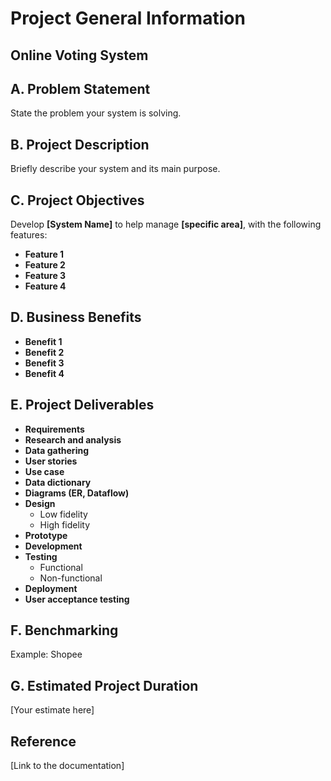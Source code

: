 # Project General Information

## Online Voting System

## A. Problem Statement

State the problem your system is solving.

## B. Project Description

Briefly describe your system and its main purpose.

## C. Project Objectives

Develop **[System Name]** to help manage **[specific area]**, with the following features:

- **Feature 1**
- **Feature 2**
- **Feature 3**
- **Feature 4**

## D. Business Benefits

- **Benefit 1**
- **Benefit 2**
- **Benefit 3**
- **Benefit 4**

## E. Project Deliverables

- **Requirements**
- **Research and analysis**
- **Data gathering**
- **User stories**
- **Use case**
- **Data dictionary**
- **Diagrams (ER, Dataflow)**
- **Design**
  - Low fidelity
  - High fidelity
- **Prototype**
- **Development**
- **Testing**
  - Functional
  - Non-functional
- **Deployment**
- **User acceptance testing**

## F. Benchmarking

Example: Shopee

## G. Estimated Project Duration

[Your estimate here]

## Reference

[Link to the documentation]
